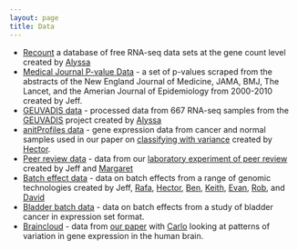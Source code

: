```yaml
---
layout: page
title: Data
---
```


* [Recount](http://bowtie-bio.sourceforge.net/recount/) a database of free RNA-seq data sets at the gene count level created by [Alyssa](http://alyssafrazee.com/)
* [Medical Journal P-value Data](?) - a set of p-values scraped from the abstracts of the New England Journal of Medicine, JAMA, BMJ, The Lancet, and the Amerian Journal of Epidemiology from 2000-2010 created by Jeff. 
* [GEUVADIS data](?) - processed data from 667 RNA-seq samples from the [GEUVADIS](?) project created by [Alyssa](http://alyssafrazee.com/)
* [anitProfiles data](?) - gene expression data from cancer and normal samples used in our paper on [classifying with variance](?) created by [Hector](?).
* [Peer review data](http://www.biostat.jhsph.edu/~jleek/peerreview) - data from our [laboratory experiment of peer review](?) created by Jeff and [Margaret](?)
* [Batch effect data](http://rafalab.jhsph.edu/batch/) - data on batch effects from a range of genomic technologies created by Jeff, [Rafa](?), [Hector](?), [Ben](?), [Keith](?), [Evan](?), [Rob](?), and [David](?)
* [Bladder batch data](http://www.bioconductor.org/packages/devel/data/experiment/html/bladderbatch.html) - data on batch effects from a study of bladder cancer in expression set format. 
* [Braincloud](http://www.niseweb.com/wordpress/) - data from [our paper](?) with [Carlo](?) looking at patterns of variation in gene expression in the human brain.
